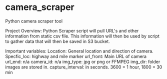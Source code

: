 # camera_scraper
Python camera scraper tool

Project Overview:  Python Scraper script will pull URL's and other information from static csv file.   This information will then be used by script to gather data that will then be saved in S3 bucket. 

Important variables:
Location: General location and direction of camera.	
Specfic_loc: highway and mile marker
url_front: 	Main URL of camera
url_end:  n/a
camera_id:	n/a
img_type: jpg or png or FFMPEG
img_dir: folder images are stored in.
capture_interval:  in seconds.  3600 = 1 hour, 1800 = 30 min

